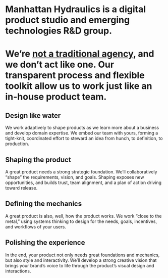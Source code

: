 

# Manhattan Hydraulics is a digital product studio and emerging technologies R&D group.

# We’re [not a traditional agency](https://garden3d.substack.com/p/were-not-a-traditional-agency), and we don’t act like one. Our transparent process and flexible toolkit allow us to work just like an in-house product team.

## Design like water
We work adaptively to shape products as we learn more about a business and develop domain expertise. We embed our team with yours, forming a tight-knit, coordinated effort to steward an idea from hunch, to definition, to production.

## Shaping the product
A great product needs a strong strategic foundation. We’ll collaboratively “shape” the requirements, vision, and goals. Shaping exposes new opportunities, and builds trust, team alignment, and a plan of action driving toward release.

## Defining the mechanics
A great product is also, well, how the product works. We work “close to the metal,” using systems thinking to design for the needs, goals, incentives, and workflows of your users.

## Polishing the experience
In the end, your product not only needs great foundations and mechanics, but also style and interactivity. We’ll develop a strong creative vision that brings your brand’s voice to life through the product’s visual design and interactions.